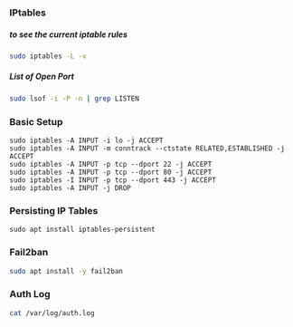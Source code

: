 ### IPtables 

##### to see the current iptable rules

```bash
sudo iptables -L -v
```

##### List of Open Port
```bash
sudo lsof -i -P -n | grep LISTEN
```

### Basic Setup
```
sudo iptables -A INPUT -i lo -j ACCEPT
sudo iptables -A INPUT -m conntrack --ctstate RELATED,ESTABLISHED -j ACCEPT
sudo iptables -A INPUT -p tcp --dport 22 -j ACCEPT
sudo iptables -A INPUT -p tcp --dport 80 -j ACCEPT
sudo iptables -I INPUT -p tcp --dport 443 -j ACCEPT
sudo iptables -A INPUT -j DROP
```

### Persisting IP Tables
```shell
sudo apt install iptables-persistent
```

### Fail2ban
```bash
sudo apt install -y fail2ban
```

### Auth Log

```bash
cat /var/log/auth.log
```
